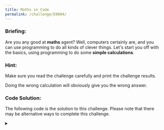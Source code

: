 ```yaml
---
title: Maths in Code
permalink: /challenge/E0004/
---
```


### Briefing: 
Are you any good at **maths** agent? Well, computers certainly are, and you can use programming to do all kinds of clever things. Let's start you off with the basics, using programming to do some **simple calculations**.

### Hint: 
Make sure you read the challenge carefully and print the challenge results.

Doing the wrong calculation will obviously give you the wrong answer.

### Code Solution: 
The following code is the solution to this challenge. Please note that there may be alternative ways to complete this challenge.

<details class="has-spoiler spoiler-span">
  <summary></summary>
  <pre><code>
# CHALLENGE 1: Multiply 80 by 512 and save it to a variable called ch1.
ch1 = 80*512

# CHALLENGE 2: Add 1024 to 768 and save it to a variable called ch2.
ch2 = 1024+768

# CHALLENGE 3: Do 40 minus 100 and save it to a variable called ch3.
ch3 = 40-100

# CHALLENGE 4: Divide 33 by 6 and save it to a variable called ch4.
ch4 = 33/6

# CHALLENGE 5: Do 2 to the power of 6 and save it to a variable called ch5.
ch5 = 2**6

# CHALLENGE 6: Save 0.33 to a variable called ch6_1, and save 5 to a
#              variable called ch6_2. Multiply ch6_1 with ch6_2 and save
#              the result to a variable called ch6.
ch6_1 = 0.33
ch6_2 = 5
ch6 = ch6_1 * ch6_2

# CHALLENGE 7: Print out the following variables in order:
#              ch1, ch2, ch3, ch4, ch5, ch6
print(ch1)
print(ch2)
print(ch3)
print(ch4)
print(ch5)
print(ch6)
  </code></pre>
</details>

